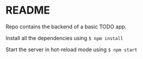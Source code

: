 

# README

Repo contains the backend of a basic TODO app.

Install all the dependencies using  `$ npm install`

Start the server in hot-reload mode using  `$ npm start`

